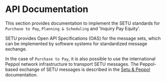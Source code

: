 # API Documentation

This section provides documentation to implement the SETU standards for `Purchase to Pay`, `Planning & Scheduling` and 'Inquiry Pay Equity'.

SETU provides Open API Specifications (OAS) for the message sets, which can be implemented by software systems for standardized message exchange.

In the case of `Purchase to Pay`, it is also possible to use the international Peppol network infrastructure to transport SETU messages. The Peppol-based exchange of SETU messages is described in the [Setu & Peppol](./Setu-Peppol.md) documentation.
